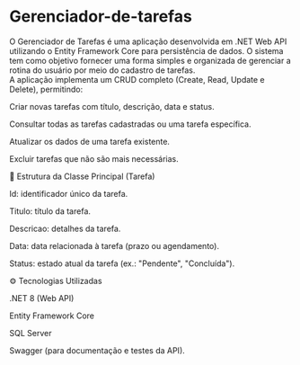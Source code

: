 # Gerenciador-de-tarefas
O Gerenciador de Tarefas é uma aplicação desenvolvida em .NET Web API utilizando o Entity Framework Core para persistência de dados. O sistema tem como objetivo fornecer uma forma simples e organizada de gerenciar a rotina do usuário por meio do cadastro de tarefas.  
A aplicação implementa um CRUD completo (Create, Read, Update e Delete), permitindo:

Criar novas tarefas com título, descrição, data e status.

Consultar todas as tarefas cadastradas ou uma tarefa específica.

Atualizar os dados de uma tarefa existente.

Excluir tarefas que não são mais necessárias.

🔑 Estrutura da Classe Principal (Tarefa)

Id: identificador único da tarefa.

Titulo: título da tarefa.

Descricao: detalhes da tarefa.

Data: data relacionada à tarefa (prazo ou agendamento).

Status: estado atual da tarefa (ex.: "Pendente", "Concluída").

⚙️ Tecnologias Utilizadas

.NET 8 (Web API)

Entity Framework Core

SQL Server

Swagger (para documentação e testes da API).
